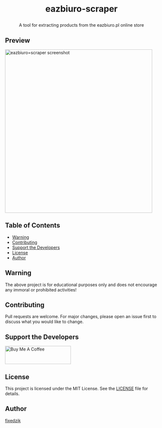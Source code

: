 # <p align="center">eazbiuro-scraper</p>
<p align="center">A tool for extracting products from the eazbiuro.pl online store</p>

## Preview
<img src="https://i.imgur.com/QUDzYpl.png" width="485" height="540" alt="eazbiuro=scraper screenshot"/>

## Table of Contents
- [Warning](#warning)
- [Contributing](#contributing)
- [Support the Developers](#support-the-developers)
- [License](#license)
- [Author](#author)

## Warning
The above project is for educational purposes only and does not encourage any immoral or prohibited activities!

## Contributing
Pull requests are welcome. For major changes, please open an issue first to discuss what you would like to change.

## Support the Developers
<a href="https://www.buymeacoffee.com/fixedzik" target="_blank"><img src="https://cdn.buymeacoffee.com/buttons/v2/arial-yellow.png" alt="Buy Me A Coffee" style="height: 60px !important; width: 217px !important;" /></a>

## License
This project is licensed under the MIT License. See the [LICENSE](https://github.com/fixedzik/eazbiuro-scraper/blob/main/LICENSE) file for details.

## Author
[fixedzik](https://github.com/fixedzik)
